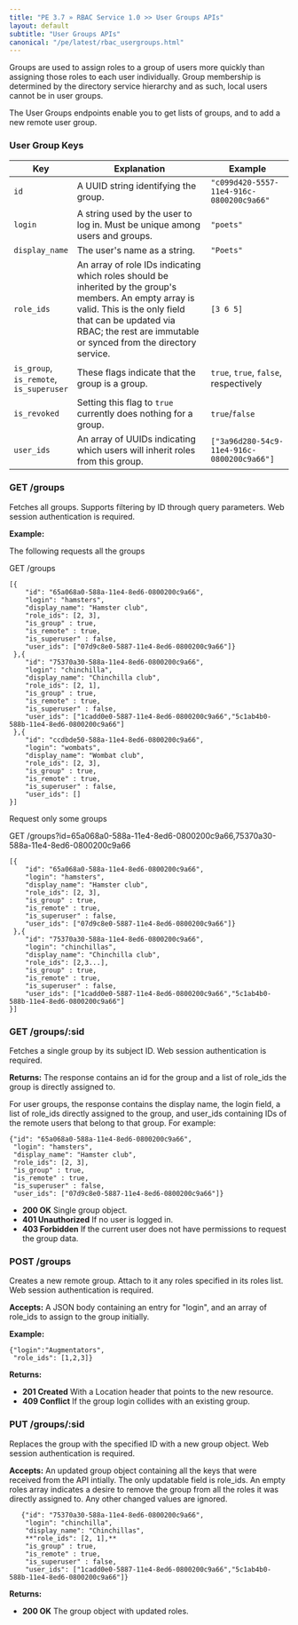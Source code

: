 ```yaml
---
title: "PE 3.7 » RBAC Service 1.0 >> User Groups APIs"
layout: default
subtitle: "User Groups APIs"
canonical: "/pe/latest/rbac_usergroups.html"
---
```


Groups are used to assign roles to a group of users more quickly than assigning
those roles to each user individually. Group membership is determined by the directory service hierarchy and as such, local users cannot be in user groups.

The User Groups endpoints enable you to get lists of groups, and to add a new remote user group.

### User Group Keys

| Key | Explanation | Example |
|--- |--- |--- |
| `id`          | A UUID string identifying the group. | `"c099d420-5557-11e4-916c-0800200c9a66"` |
| `login`       | A string used by the user to log in. Must be unique among users and groups. | `"poets"` |
| `display_name`| The user's name as a string. | `"Poets"` |
| `role_ids`    | An array of role IDs indicating which roles should be inherited by the group's members. An empty array is valid. This is the only field that can be updated via RBAC; the rest are immutable or synced from the directory service. | `[3 6 5]` |
| `is_group`,<br />`is_remote`,<br />`is_superuser`| These flags indicate that the group is a group. | `true`, `true`, `false`, respectively|
| `is_revoked`  | Setting this flag to `true` currently does nothing for a group. | `true`/`false` |
| `user_ids`    | An array of UUIDs indicating which users will inherit roles from this group. | `["3a96d280-54c9-11e4-916c-0800200c9a66"]` |

### GET /groups
Fetches all groups. Supports filtering by ID through query parameters. Web
session authentication is required.

**Example:**

The following requests all the groups

GET /groups

    [{
        "id": "65a068a0-588a-11e4-8ed6-0800200c9a66",
        "login": "hamsters",
        "display_name": "Hamster club",
        "role_ids": [2, 3],
        "is_group" : true,
        "is_remote" : true,
        "is_superuser" : false,
        "user_ids": ["07d9c8e0-5887-11e4-8ed6-0800200c9a66"]}
     },{
        "id": "75370a30-588a-11e4-8ed6-0800200c9a66",
        "login": "chinchilla",
        "display_name": "Chinchilla club",
        "role_ids": [2, 1],
        "is_group" : true,
        "is_remote" : true,
        "is_superuser" : false,
        "user_ids": ["1cadd0e0-5887-11e4-8ed6-0800200c9a66","5c1ab4b0-588b-11e4-8ed6-0800200c9a66"]
     },{
        "id": "ccdbde50-588a-11e4-8ed6-0800200c9a66",
        "login": "wombats",
        "display_name": "Wombat club",
        "role_ids": [2, 3],
        "is_group" : true,
        "is_remote" : true,
        "is_superuser" : false,
        "user_ids": []
    }]

Request only some groups

GET /groups?id=65a068a0-588a-11e4-8ed6-0800200c9a66,75370a30-588a-11e4-8ed6-0800200c9a66

    [{
        "id": "65a068a0-588a-11e4-8ed6-0800200c9a66",
        "login": "hamsters",
        "display_name": "Hamster club",
        "role_ids": [2, 3],
        "is_group" : true,
        "is_remote" : true,
        "is_superuser" : false,
        "user_ids": ["07d9c8e0-5887-11e4-8ed6-0800200c9a66"]}
     },{
        "id": "75370a30-588a-11e4-8ed6-0800200c9a66",
        "login": "chinchillas",
        "display_name": "Chinchilla club",
        "role_ids": [2,3...],
        "is_group" : true,
        "is_remote" : true,
        "is_superuser" : false,
        "user_ids": ["1cadd0e0-5887-11e4-8ed6-0800200c9a66","5c1ab4b0-588b-11e4-8ed6-0800200c9a66"]
    }]

### GET /groups/:sid
Fetches a single group by its subject ID. Web session authentication is required.

**Returns:** The response contains an id for the group and a list of role_ids the group is directly assigned to.

For user groups, the response contains the display name, the login field, a
list of role_ids directly assigned to the group, and user_ids containing IDs of
the remote users that belong to that group. For example:

    {"id": "65a068a0-588a-11e4-8ed6-0800200c9a66",
     "login": "hamsters",
     "display_name": "Hamster club",
     "role_ids": [2, 3],
     "is_group" : true,
     "is_remote" : true,
     "is_superuser" : false,
     "user_ids": ["07d9c8e0-5887-11e4-8ed6-0800200c9a66"]}

* **200 OK** Single group object.
* **401 Unauthorized** If no user is logged in.
* **403 Forbidden** If the current user does not have permissions to request the
group data.

### POST /groups
Creates a new remote group. Attach to it any roles specified in its
roles list. Web session authentication is required.

**Accepts:** A JSON body containing an entry for "login", and an array of role_ids to assign to the group initially.

**Example:**

    {"login":"Augmentators",
     "role_ids": [1,2,3]}

**Returns:**

* **201 Created** With a Location header that points to the new resource.
* **409 Conflict** If the group login collides with an existing group.

### PUT /groups/:sid
Replaces the group with the specified ID with a new group object. Web
session authentication is required.

**Accepts:**
An updated group object containing all the keys that were received
from the API intially. The only updatable field is role_ids.
An empty roles array indicates a desire to remove the group
from all the roles it was directly assigned to. Any other changed values
are ignored.

       {"id": "75370a30-588a-11e4-8ed6-0800200c9a66",
        "login": "chinchilla",
        "display_name": "Chinchillas",
        **"role_ids": [2, 1],**
        "is_group" : true,
        "is_remote" : true,
        "is_superuser" : false,
        "user_ids": ["1cadd0e0-5887-11e4-8ed6-0800200c9a66","5c1ab4b0-588b-11e4-8ed6-0800200c9a66"]}

**Returns:**

* **200 OK** The group object with updated roles.